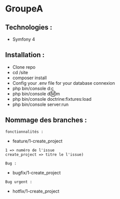 # GroupeA

## Technologies :

* Symfony 4

## Installation :

* Clone repo
* cd /site
* composer install
* Config your .env file for your database connexion
* php bin/console d:c
* php bin/console d:m:m
* php bin/console doctrine:fixtures:load
* php bin/console server:run

## Nommage des branches :

`fonctionnalités :`
* feature/1-create_project 

```
1 => numéro de l'issue 
create_project => titre le l'issue)
```

`Bug :`
* bugfix/1-create_project 


`Bug urgent :`
* hotfix/1-create_project 
